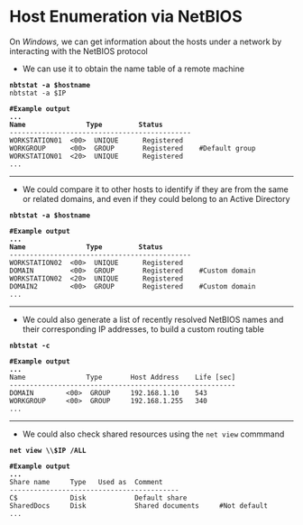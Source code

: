 # Host Enumeration via NetBIOS

On _Windows,_ we can get information about the hosts under a network by interacting with the NetBIOS protocol

* We can use it to obtain the name table of a remote machine

<pre class="language-powershell" data-overflow="wrap" data-line-numbers><code class="lang-powershell"><strong>nbtstat -a $hostname
</strong>nbtstat -a $IP
<strong>
</strong><strong>#Example output
</strong><strong>...
</strong><strong>Name               Type         Status
</strong>---------------------------------------------
WORKSTATION01  &#x3C;00>  UNIQUE      Registered
WORKGROUP      &#x3C;00>  GROUP       Registered    #Default group
WORKSTATION01  &#x3C;20>  UNIQUE      Registered
...
</code></pre>

***

* We could compare it to other hosts to identify if they are from the same or related domains, and even if they could belong to an Active Directory

<pre class="language-powershell" data-overflow="wrap" data-line-numbers><code class="lang-powershell"><strong>nbtstat -a $hostname
</strong><strong>
</strong><strong>#Example output
</strong><strong>...
</strong><strong>Name               Type         Status
</strong>---------------------------------------------
WORKSTATION02  &#x3C;00>  UNIQUE      Registered
DOMAIN         &#x3C;00>  GROUP       Registered    #Custom domain
WORKSTATION02  &#x3C;20>  UNIQUE      Registered
DOMAIN2        &#x3C;00>  GROUP       Registered    #Custom domain
...
</code></pre>

***

* We could also generate a list of recently resolved NetBIOS names and their corresponding IP addresses, to build a custom routing table

<pre class="language-powershell" data-overflow="wrap" data-line-numbers><code class="lang-powershell"><strong>nbtstat -c
</strong><strong>
</strong><strong>#Example output
</strong><strong>...
</strong>Name               Type       Host Address    Life [sec]
--------------------------------------------------------
DOMAIN        &#x3C;00>  GROUP     192.168.1.10    543
WORKGROUP     &#x3C;00>  GROUP     192.168.1.255   340
...
</code></pre>

***

* We could also check shared resources using the `net view` commmand

<pre class="language-powershell" data-overflow="wrap" data-line-numbers><code class="lang-powershell"><strong>net view \\$IP /ALL
</strong><strong>
</strong><strong>#Example output
</strong><strong>...
</strong>Share name     Type   Used as  Comment
------------------------------------------
C$             Disk            Default share
SharedDocs     Disk            Shared documents     #Not default
...
</code></pre>
